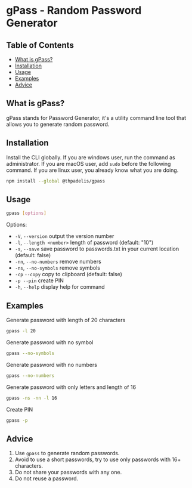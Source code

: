 # gPass - Random Password Generator

## Table of Contents

- [What is gPass?](#what-is-gpass)
- [Installation](#installation)
- [Usage](#usage)
- [Examples](#examples)
- [Advice](#advice)

## What is gPass?

gPass stands for Password Generator, it's a utility command line tool that allows you to generate random password.

## Installation

Install the CLI globally. If you are windows user, run the command as administrator. If you are macOS user, add `sudo` before the following command. If you are linux user, you already know what you are doing.

```sh
npm install --global @thpadelis/gpass
```


## Usage

```sh
gpass [options]
```

Options:
- `-V`, `--version` output the version number
- `-l`, `--length <number>` length of password (default: "10")
- `-s`, `--save` save password to passwords.txt in your current location (default: false)
- `-nn`, `--no-numbers` remove numbers
- `-ns`, `--no-symbols` remove symbols
- `-cp` `--copy` copy to clipboard (default: false)
- `-p --pin` create PIN
- `-h`, `--help` display help for command

## Examples

Generate password with length of 20 characters
```sh
gpass -l 20
```

Generate password with no symbol
```sh
gpass --no-symbols
```

Generate password with no numbers
```sh
gpass --no-numbers
```

Generate password with only letters and length of 16
```sh
gpass -ns -nn -l 16
```

Create PIN
```sh
gpass -p
```
## Advice

1. Use `gpass` to generate random passwords.
2. Avoid to use a short passwords, try to use only passwords with 16+ characters.
3. Do not share your passwords with any one.
4. Do not reuse a password.
